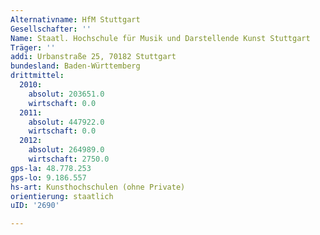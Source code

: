 ```yaml
---
Alternativname: HfM Stuttgart
Gesellschafter: ''
Name: Staatl. Hochschule für Musik und Darstellende Kunst Stuttgart
Träger: ''
addi: Urbanstraße 25, 70182 Stuttgart
bundesland: Baden-Württemberg
drittmittel:
  2010:
    absolut: 203651.0
    wirtschaft: 0.0
  2011:
    absolut: 447922.0
    wirtschaft: 0.0
  2012:
    absolut: 264989.0
    wirtschaft: 2750.0
gps-la: 48.778.253
gps-lo: 9.186.557
hs-art: Kunsthochschulen (ohne Private)
orientierung: staatlich
uID: '2690'

---
```


